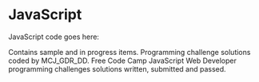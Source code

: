 # JavaScript
JavaScript code goes here:

Contains sample and in progress items.  Programming challenge solutions coded by MCJ_GDR_DD.  Free Code Camp JavaScript Web Developer programming challenges solutions written, submitted and passed.
